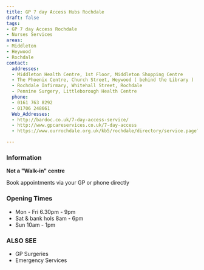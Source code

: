 ```yaml
---
title: GP 7 day Access Hubs Rochdale
draft: false
tags:
- GP 7 day Access Rochdale
- Nurses Services
areas:
- Middleton
- Heywood
- Rochdale
contact:
  addresses:
  - Middleton Health Centre, 1st Floor, Middleton Shopping Centre
  - The Phoenix Centre, Church Street, Heywood ( behind the Library )
  - Rochdale Infirmary, Whitehall Street, Rochdale
  - Pennine Surgery, Littleborough Health Centre
  phone:
  - 0161 763 8292
  - 01706 248661
  Web_Addresses:
  - http://bardoc.co.uk/7-day-access-service/
  - http://www.gpcareservices.co.uk/7-day-access
  - https://www.ourrochdale.org.uk/kb5/rochdale/directory/service.page?id=zEHJYgZHh8Q

---
```


### Information
**Not a "Walk-in" centre**  

Book appointments via your GP or phone directly

### Opening Times
- Mon - Fri 6.30pm - 9pm
- Sat & bank hols 8am - 6pm
- Sun 10am - 1pm

### ALSO SEE
- GP Surgeries
- Emergency Services